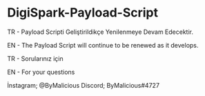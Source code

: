 # DigiSpark-Payload-Script

TR - Payload Scripti Geliştirildikçe Yenilenmeye Devam Edecektir.


EN - The Payload Script will continue to be renewed as it develops.


TR - Sorularınız için



EN - For your questions


İnstagram; @ByMalicious
Discord; ByMalicious#4727
